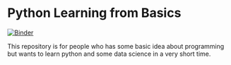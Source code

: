 # Python Learning from Basics
[![Binder](https://mybinder.org/badge_logo.svg)](https://mybinder.org/v2/gh/aurghya-0/learn-python.git/master)

This repository is for people who has some basic idea about programming
but wants to learn python and some data science in a very short time.

